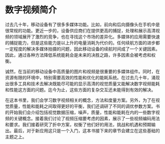 # 数字视频简介
过去几十年，移动设备有了很多多媒体功能。比如，前向和后向摄像头在手机中是很常规的功能。更近一步的，设备供应商们在提供更高的捕捉，处理和展示高清视频的领域展开了激烈的竞争，也在寻找这个市场的差异化。多媒体的应用需要快速的捕捉能力，但是这些能力是以上升的电量消耗为代价的。任何续航方面的进步都一定程度的解决多媒体拍摄的问题，因此移动设备的续航时间成了一个关键因素。因此，通过各种方法降低系统能耗会是未来的决胜之路，许多因素会被考虑和权衡。

诚然，在当前的移动设备中高质量的图片和视频是很重要的多媒体组件。同时，在资源有限的环境中，特别需要高效的性能和优化的能耗系统。在过去几十年，涌现出很多工具和技术去解决既能尽可能的显示高清的视觉质量又能解决数字视频能耗和性能这方面的问题。迄今为止，这些方面的复杂交互还未能得到有效的解决。

在这本书里，我们会学习数字视频相关的概念，方法和度量方案。另外，为了在视觉质量，性能和能耗之间取得更好的平衡，我们还调研了不同的调优参数方案。书的开始我们会介绍包括视觉数据压缩，噪声，质量，性能和能耗在内的一些数字视频的关键概念。接着我们讨论了视频压缩要考虑的因素，展示了一些视频编码用法和要求。我们接着研究了折中方案，权衡了他们好的用法，挑战和机遇和预期输出。最后，对于新应用这只是一个入门，这本书接下来的章节会建立在这些基础的主题之上。
